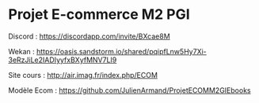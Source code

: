 Projet E-commerce M2 PGI
========================

Discord : https://discordapp.com/invite/BXcae8M

Wekan : https://oasis.sandstorm.io/shared/pqipfLnw5Hy7Xi-3eRzJiLe2IADIyyfxBXyfMNV7LI9

Site cours : http://air.imag.fr/index.php/ECOM

Modèle Ecom : https://github.com/JulienArmand/ProjetECOMM2GIEbooks


